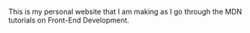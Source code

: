 This is my personal website that I am making as I go through the MDN tutorials on Front-End Development.
